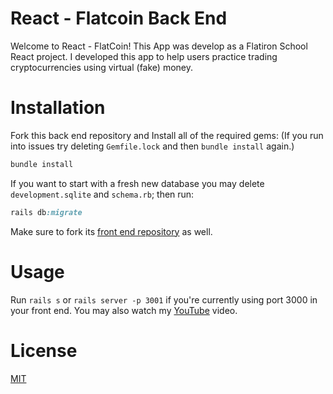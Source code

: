 # React - Flatcoin Back End
Welcome to React - FlatCoin! This App was develop as a Flatiron School React project. I developed this app to help users practice trading cryptocurrencies using virtual (fake) money.

# Installation
Fork this back end repository and Install all of the required gems: (If you run into issues try deleting `Gemfile.lock` and then `bundle install` again.)
```ruby
bundle install
```
If you want to start with a fresh new database you may delete `development.sqlite` and `schema.rb`; then run:
```ruby
rails db:migrate
```
Make sure to fork its [front end repository](https://github.com/drivera53/react-flatcoin) as well.

# Usage
Run `rails s` or `rails server -p 3001` if you're currently using port 3000 in your front end. 
You may also watch my [YouTube](https://github.com/drivera53/react-flatcoin-rails-backend/blob/main/LICENSE) video.

# License
[MIT](https://github.com/drivera53/react-flatcoin-rails-backend/blob/main/LICENSE)
